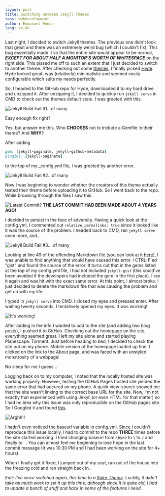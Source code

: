 ```yaml
---
layout: post
title: Switching Between Jekyll Themes
tags: webdevelopment
author: Emmanuel Menon
lang: en_AU
---
```

Last night, I decided to switch Jekyll themes. The previous one didn't look that great and there was an extremely weird bug (which I couldn't fix). This bug essentially made it so that the entire site would appear to be normal, ***EXCEPT FOR ABOUT HALF A MONITOR'S WORTH OF WHITESPACE*** on the right side. This pissed me off to such an extent that I just decided to switch to another theme. After checking out some [themes](https://jekyllthemes.io/free), I finally picked [Hyde](https://hyde.getpoole.com). Hyde looked great, was (relatively) minimalistic and seemed easily configurable which suits my needs perfectly.
<!--more-->
So, I headed to the GitHub repo for Hyde, downloaded it to my hard drive and unzipped it. After unzipping it, I decided to quickly run `jekyll serve` in CMD to check out the themes default state. I was greeted with this.

![Jekyll Build Fail #1...of many](https://i.lensdump.com/i/WetOzo.jpg)

Easy enough fix right?

Yes, but answer me this. Who **CHOOSES** not to include a Gemfile in their theme? And **WHY**?

After adding

```ruby
gem: [jekyll-paginate, jekyll-github-metadata]
plugins: [jekyll-paginate]
```
to the top of my _config.yml file, I was greeted by another error.

![Jekyll Build Fail #2...of many](https://i.lensdump.com/i/Wetz12.jpg)

Now I was beginning to wonder whether the creators of this theme actually tested their theme before uploading it to GitHub. So I went back to the repo. While browsing through the files I saw this:

![Latest Commit?](https://i.lensdump.com/i/WetefC.jpg)
**THE LAST COMMIT HAD BEEN MADE ABOUT 4 YEARS AGO!**

I decided to persist in the face of adversity. Having a quick look at the config.yml, I commented out `relative_permalinks: true` since it looked like it was the source of the problem. I headed back to CMD, ran `jekyll serve` once more, and...

![Jekyll Build Fail #3... of many](https://i.lensdump.com/i/WetSKv.jpg)

Looking at line 49 of the offending Markdown file (you can look at it [here](https://github.com/poole/hyde/blob/master/_posts/2012-02-07-example-content.md)), I was unable to find anything that would have caused this error. I CTRL-F'ed "gist" and found the source of the error. It turns out that in the gems listed at the top of my config.yml file, I had not included `jekyll-gist` (this could've been avoided if the developers had included the gem in the first place). I ran it again and was hit with the exact same error. At this point, I almost broke. I just decided to delete the markdown file that was causing the problem and get on with my life.

I typed in `jekyll serve` into CMD. I closed my eyes and pressed enter. After waiting twenty seconds, I tentatively opened my eyes. It was working!

![It's working!](https://i.lensdump.com/i/WetHw9.png)

After adding in the info I wanted to add to the site (and adding two blog posts), I pushed it to GitHub. Checking out the homepage on the site, everything seemed great. I left my site alone and started playing Planescape: Torment. Just before heading to bed, I decided to check the site out on my phone. Mobile version of the homepage loaded up fine. I clicked on the link to the About page, and was faced with an unstyled monstrosity of a webpage!

No sleep for me I guess...

Logging back on to my computer, I noted that the locally hosted site was working properly. However, testing the GitHub Pages hosted site yielded the same error that had occured on my phone. A quick view-source showed me that the site wasn't linking to the correct base URL for the site. Now, I'm not exactly that experienced with using Jekyll (or even HTML for that matter) so I had no idea why this issue was only reproducible on the GitHub pages site. So I Googled it and found [this](https://github.com/poole/hyde/issues/54).

![Arghh!!](https://i.lensdump.com/i/Wetvj5.jpg)

I hadn't even noticed the baseurl variable in config.yml. Since I couldn't reproduce this issue locally, I had to commit to the repo **THREE** times before the site started working. I tried changing baseurl from `\hyde` to `\` to `/` and finally to ` `. You can almost feel me beginning to lose hope in the last commit message (It was 10:30 PM and I had been working on the site for 4+ hours).

When I finally got it fixed, I jumped out of my seat, ran out of the house into the freezing cold and ran straight back in.

<i>Edit: I've since switched again, this time to a [Solar Theme](https://github.com/mattvh/solar-theme-jekyll). Luckily, it didn't take as much work to set it up this time, although since it is quite old, I had to update a bunch of stuff and hack in some of the features I need.</i>
